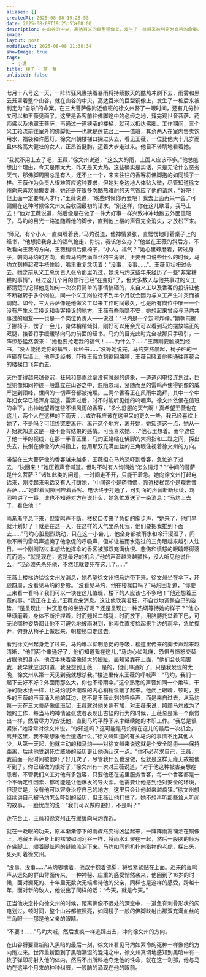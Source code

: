 ```yaml
---
aliases: []
createdAt: 2025-08-08 19:25:53
date: 2025-08-08T19:25:53+08:00
description: 在山谷的中央，高达百米的巨型铜像上，发生了一桩后来被判定为自杀的命案。
image: 
layout: post
modifiedAt: 2025-08-08 21:38:34
showImage: true
tags:
  - 小说
title: 镜子 - 第一章
unlisted: false
---
```


七月十八号这一天，一阵阵狂风裹挟着暴雨将持续数天的酷热冲刷下去，雨雾和黑云笼罩着整个山谷，就在山谷的中央，高达百米的巨型铜像上，发生了一桩后来被判定为“自杀”的命案。在三大菩萨像附近值班的徐文州瞥了一眼时间，还有几分钟又可以和王薇见面了。这里是香客前往佛脚途中的必经之地，拜完观世音菩萨、药师佛以及地藏王菩萨，再通过一道狭窄的楼梯，就可以抵达佛脚。工作期间，三个义工轮流前往室外的佛脚处——也就是莲花台上——值班，其余两人在室内售卖饮用水、福袋和许愿灯。徐文州朝楼梯口探过头去，看见王薇，一位比他大十几岁而且体格高大健壮的女人，正昂首挺胸，迈着大步走过来。他目不转睛地看着她。

“我就不用上去了吧，王薇，”徐文州说道，“这么大的雨，上面人应该不多。”他总能想出个理由，今天是雨太大，昨天是天太热，这些确实是实话，只是无论什么恶劣天气，那佛脚周围总是有人，还不止一个，来来往往的香客将佛脚抱的如同镜子一样。王薇作为负责人很难答应这种要求，但她对身边地人体贴入微，尽管知道徐文州向来喜欢偷懒耍滑，她还是在很多次酷热难耐的天气答应了他的请求，“好吧！但上面一定要有人才行，”王薇说道，“晚些时候你再去吧！我去上面再呆一会。”可偏偏在这种时候徐文州又会收回最初的请求，“别这样，你在这儿歇着，我马上去！”他对王薇说道，然后像是在做了一件大好事一样兴致冲冲地跑去外面值班了。马灼的目光一路追随着他的脚步，直到他上楼的声音完全消失，才放松下来。

“师兄，有个小人一直纠缠着我，”马灼说道，他神情紧张，直愣愣地盯着桌子上的经书，“他想把我身上的福气抢走，你说，我该怎么办？”他坐在王薇的斜后方，不敢看向王薇的方向。王薇稍稍后撤椅子，“小人，福气？”她心里琢磨着，转过身子，朝向马灼的方向，看着马灼充满血丝的三角眼，正要开口说些什么的时候，马灼立刻捧起双手捂住脸，嘴里重复念叨着：“没事，没事……”。王薇见状扭过头去。她之前从义工总负责人张令那里听过，她说马灼这些年来经历了一些“非常糟糕的事情”，经过这几个月的修行已经“在变好”了，但大多数人与他共事过的义工都清楚的记得他是如何一次次将简单的事情搞砸的，来自义工以及香客的投诉让他不断辗转于多个岗位，同一个义工岗位待不到半个月就会因为与义工产生冲突而被调岗。如今，三大菩萨像是他做义工以来工作时间最久，也是所有岗位中唯一一个没有产生义工投诉和香客投诉的地方。王薇有些隐隐不安，她想起来曾经与马灼共事过的朋友——也是一个岗位负责人——说过：“马灼是一个定时炸弹。”她朝前挪了挪椅子，愣了一会儿，身体稍稍倾斜，刚好可以用余光可以看到马灼摆放端正的双腿，接着将手缓缓移向马灼前面的经书。马灼的目光此时完全被那只手吸引，一阵惊恐猛然袭来：“她也要抢走我的福气！……为什么？……”王薇刚要触摸到经书，“没人能抢走你的福气，读经书……”没等她说完，马灼突然暴起，椅子砰的一声砸在后墙上，他夺走经书，吓得王薇立刻缩回胳膊，王薇目睹着他朝通往莲花台的楼梯口飞奔而去。

天色变得越来越昏沉，狂风和暴雨丝毫没有减弱的迹象，一道道闪电接连划过，巨型铜像如同神迹一般矗立在山谷之中，忽隐忽现，紧随而至的雷鸣声使得铜像的威严达到顶峰，世间的一切声音都被掩埋。三两个香客正在风雨中跪拜，其中一个中年妇女早已经浑身湿透，雷声过后，时不时能听见她的呜咽声。徐文州依偎在值班的伞下，出神地望着这些不惧风雨的香客，“多么舒服的天气啊！真希望王薇也在这儿，两个人在这样的下雨天……或许我应该在这里呆的更久一些，我已经喜欢上她了，不是吗？可我终究要离开，离开这个地方，离开她，她知道这一点，她从一开始就知道这是一段不会有结果的感情。可我喜欢她……”他心里想着。雨伞遮住了他一半的视线，在那一半盲区里，马灼正蜷缩在佛脚的大拇指和二趾之间，探出头去，扶倒在佛像的大拇指上，他用那双充满血丝的三角眼注视着徐文州的方向。

滞留在三大菩萨像的香客越来越多，王薇担心马灼恐吓到香客，急忙追了过去，“快回来！”她压着声音喊道。但时不时有人询问她“怎么请灯？”“中间的菩萨是什么菩萨？”诸如此类的问题，一时间走不开，只能干着急。她向徐文州打起电话来，刚接起来电话又有人打断她，“中间这个是药师佛，靠近楼梯那个是观世音菩萨……”她趁着间隙回应着香客。电话终于打通了，可对面的声音断断续续，鸡同鸭讲了一番，谁也不知道对方在说什么，她急忙发送了一条消息：“马灼上去了，看住他！”

雨渐渐平息下来，但雷鸣声不断。楼梯口传来了急促的脚步声，“她来了，他们早就计划好了！就是在这一天，在这样的天气里杀死我，他们要把我推到下面去……”马灼心脏剧烈跳动，只在这一小会儿，他全身都被雨水和冷汗浸湿了，间歇不断的雷鸣声遮掩了他急促的呼吸声，但却让被雨水泡过的三角眼越来越引人注目。一个刚刚路过本想给他撑伞的香客被那双充满仇恨、悲伤和愤怒的眼睛吓得落荒而逃。“就是现在，这是最好的机会，”他的声音越来越颤抖，没人听见他说什么，“我必须先杀死他，不然我就要死在这儿了……”

王薇上楼梯边给徐文州发消息，她希望徐文州把马灼带下来。徐文州坐在伞下，环顾四周，没看见马灼的身影。“没看见马灼，他在楼梯口吗？”马灼回复道，“你要上来看一看吗？我们可以一块在这儿值班，楼下的人应该也不多吧！”他还想着王薇的事。“我正在上去。”王薇发来消息。这让他欣喜若狂，不自觉地调整自己的姿势，“是呈现出一种沉思者的坐姿好呢？还是呈现出一种热切等待她的样子？”他心里琢磨着，身体不断扭捏着，时而翘起二郎腿，时而放下，用胳膊托举着下巴，可无论哪种姿势都让他不可避免地被雨淋到，他索性直接捡起来手边的雨伞，急忙撑开，俯身从椅子上做起来，朝楼梯口走过去。

看到徐文州起身走了过来，马灼难以抑制急促的呼吸，楼道里传来的脚步声越来越清晰，“他们两个串通好了，他们知道我在这儿，”马灼心如乱麻，恐惧与愤怒交替占据他的身心，他双手扶着佛像硕大的姆趾，面颊紧靠在上面，“他们合伙陷害我，我早就应该知道，我没想到王薇……是的，他们串通好了，只是我发现的太晚，徐文州从第一天见到我就想杀我。”楼道里传来王薇的呼喊声：“马灼，我们一起下去好不好？外面雨那么大，你也不带雨伞。”这个熟悉的声音如同一个柔软、干净的吸水纸一样，让马灼阴冷潮湿的内心稍稍温暖了起来。他闭上眼睛，顿时，更多的王薇的声音涌入他的耳边，这不是王薇此刻的呼唤声，而是来自过去，从马灼第一天在三大菩萨像值班起，王薇就对他关照有加，对王薇来说，照顾马灼成为了她的工作，每当马灼神情紧张或者表现出古怪的行为的时候，王薇总是第一个察觉出一样，然后尽力的安抚他，直到马灼平静下来才继续她的本职工作。“我总是很紧张，”她常常对徐文州说，“你知道吗？这可能是马灼待在这儿的最后一次机会，离开这里，我不敢想象他会遭遇什么。”徐文州知道的有关马灼的事情不比其他人少，从第一天起，他就主动的和马灼——对徐文州来说这就是个安全隐患——保持距离，后续他受到死亡威胁的经历更让他确认这一点。“你不必苛求自己，王薇，我前面一段时间被他吓了好几次了，尽管我什么也没做，但就是这样无缘无故被他吓到了。你已经做的很好了，”徐文州有一次对王薇说道，“对于他这种被害妄想症患者，不管我们义工对他有多包容，只要他还在这里服务香客，每一个香客都是一个不确定性因素，都可能是让他爆发的导火索。他需要让他感到绝对安全的环境，但现实是，没有他可以容身治疗自己的地方。这里只会让他越来越疯狂。”徐文州想继续讲自己被马灼怎么吓到的经历，但王薇让他打住了。她不想再听那些耸人听闻的故事，一脸忧虑的说：“我们可以做的更好，不是吗？”

莲花台上，王薇和徐文州正在缓缓向马灼靠近。

就在一眨眼的功夫，原本渐渐停下的雨骤然变得凶猛起来，一阵阵雨雾铺洒在铜像上，地藏王菩萨身上的褶皱如同河谷一样，将雨水汇聚在一起，然后一股脑的倾泻在佛脚上，顺着脚趾间的缝隙流淌下来。马灼如同伺机扑向猎物的老虎，探出头，死死盯着徐文州。

“没事，没事……”马灼嘟囔着，他双手抱着佛脚，将脸紧紧贴在上面。迟来的轰鸣声从远处的群山背面传来，一种神秘、庄重的感受悄然袭来，他回到了16岁的时候，面对濒死的、十年里无数次无端虐待他的父亲，同样也是这样的感受，跨越十年，面对新的敌人，他说出了同样的话：“今天，就是今天。”

正当他决定扑向徐文州的时候，距离佛像不远处的深空中，一道鱼脊刺骨形状的闪电划过。顿时间，整个山谷都被照亮，如同镜子一般的佛脚映射出那双充满血丝的三角眼——那是他父亲的眼睛。

“不要！……”马灼大喊，然后发疯一样逃蹿出去，冲向徐文州的方向。

在山谷将要重新陷入黑暗的最后一刻，徐文州看见马灼如索命的死神一样像他的方向跑过来。世界重新回到了黑暗潮湿的混沌之中，徐文州真切地感知到黑暗中有一枚子弹即将射入他的体内，然后不出所料地夺走他的性命，就在这一刹那，他与马灼在这半个月来的种种纠缠，一股脑的涌现在他的眼前。
